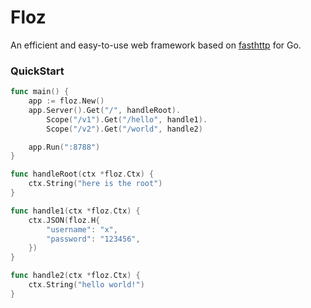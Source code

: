 # Floz

An efficient and easy-to-use web framework based on [fasthttp](https://github.com/valyala/fasthttp) for Go.

### QuickStart

```go
func main() {
    app := floz.New()
    app.Server().Get("/", handleRoot).
        Scope("/v1").Get("/hello", handle1).
        Scope("/v2").Get("/world", handle2)

    app.Run(":8788")
}

func handleRoot(ctx *floz.Ctx) {
    ctx.String("here is the root")
}

func handle1(ctx *floz.Ctx) {
    ctx.JSON(floz.H{
        "username": "x",
        "password": "123456",
    })
}

func handle2(ctx *floz.Ctx) {
    ctx.String("hello world!")
}
```